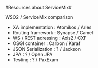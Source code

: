 #Resources about ServiceMix#

WSO2 / ServiceMix comparison
- XA implementation : Atomikos / Aries
- Routing framework : Synapse / Camel
- WS / REST adressing : Axis2 / CXF
- OSGI container : Carbon / Karaf
- JSON Serialization : ? / Jackson
- JPA : ? / Open JPA
- Testing : ? / PaxExam
